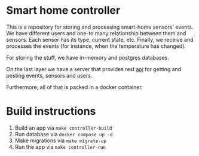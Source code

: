 # Smart home controller

This is a repository for storing and processing smart-home sensors' events. We have different users and one-to many relationship between them and sensors. 
Each sensor has its type, current state, etc. Finally, we receive and processes the events (for instance, when the temperature has changed). 

For storing the stuff, we have in-memory and postgres databases.

On the last layer we have a server that provides rest [api](api/swagger.yaml) for getting and posting events, sensors and users.

Furthermore, all of that is packed in a docker container. 

# Build instructions
1. Build an app via `make controller-build`
2. Run database via `docker compose up -d`
3. Make migrations via `make migrate-up`
4. Run the app via `make controller-run`